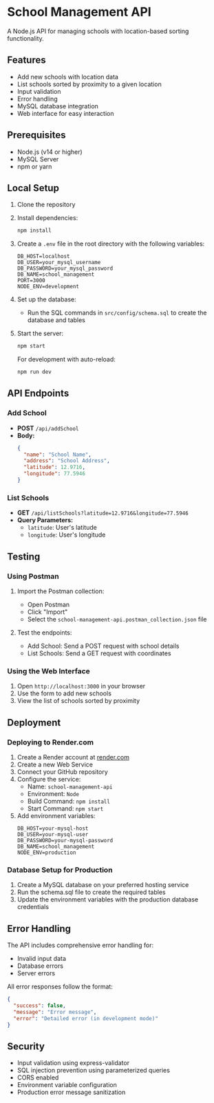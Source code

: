 # School Management API

A Node.js API for managing schools with location-based sorting functionality.

## Features

- Add new schools with location data
- List schools sorted by proximity to a given location
- Input validation
- Error handling
- MySQL database integration
- Web interface for easy interaction

## Prerequisites

- Node.js (v14 or higher)
- MySQL Server
- npm or yarn

## Local Setup

1. Clone the repository
2. Install dependencies:
   ```bash
   npm install
   ```

3. Create a `.env` file in the root directory with the following variables:
   ```
   DB_HOST=localhost
   DB_USER=your_mysql_username
   DB_PASSWORD=your_mysql_password
   DB_NAME=school_management
   PORT=3000
   NODE_ENV=development
   ```

4. Set up the database:
   - Run the SQL commands in `src/config/schema.sql` to create the database and tables

5. Start the server:
   ```bash
   npm start
   ```
   For development with auto-reload:
   ```bash
   npm run dev
   ```

## API Endpoints

### Add School
- **POST** `/api/addSchool`
- **Body:**
  ```json
  {
    "name": "School Name",
    "address": "School Address",
    "latitude": 12.9716,
    "longitude": 77.5946
  }
  ```

### List Schools
- **GET** `/api/listSchools?latitude=12.9716&longitude=77.5946`
- **Query Parameters:**
  - `latitude`: User's latitude
  - `longitude`: User's longitude

## Testing

### Using Postman

1. Import the Postman collection:
   - Open Postman
   - Click "Import"
   - Select the `school-management-api.postman_collection.json` file

2. Test the endpoints:
   - Add School: Send a POST request with school details
   - List Schools: Send a GET request with coordinates

### Using the Web Interface

1. Open `http://localhost:3000` in your browser
2. Use the form to add new schools
3. View the list of schools sorted by proximity

## Deployment

### Deploying to Render.com

1. Create a Render account at [render.com](https://render.com)
2. Create a new Web Service
3. Connect your GitHub repository
4. Configure the service:
   - Name: `school-management-api`
   - Environment: `Node`
   - Build Command: `npm install`
   - Start Command: `npm start`
5. Add environment variables:
   ```
   DB_HOST=your-mysql-host
   DB_USER=your-mysql-user
   DB_PASSWORD=your-mysql-password
   DB_NAME=school_management
   NODE_ENV=production
   ```

### Database Setup for Production

1. Create a MySQL database on your preferred hosting service
2. Run the schema.sql file to create the required tables
3. Update the environment variables with the production database credentials

## Error Handling

The API includes comprehensive error handling for:
- Invalid input data
- Database errors
- Server errors

All error responses follow the format:
```json
{
  "success": false,
  "message": "Error message",
  "error": "Detailed error (in development mode)"
}
```

## Security

- Input validation using express-validator
- SQL injection prevention using parameterized queries
- CORS enabled
- Environment variable configuration
- Production error message sanitization 